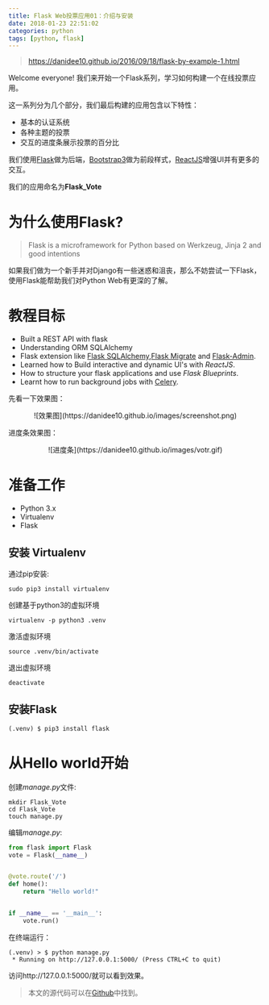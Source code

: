 ```yaml
---
title: Flask Web投票应用01：介绍与安装
date: 2018-01-23 22:51:02
categories: python
tags: [python, flask]
---
```


> https://danidee10.github.io/2016/09/18/flask-by-example-1.html

Welcome everyone! 我们来开始一个Flask系列，学习如何构建一个在线投票应用。

这一系列分为几个部分，我们最后构建的应用包含以下特性：
- 基本的认证系统
- 各种主题的投票
- 交互的进度条展示投票的百分比

我们使用[Flask](http://flask.pocoo.org/)做为后端，[Bootstrap3](http://getbootstrap.com/)做为前段样式，[ReactJS](https://facebook.github.io/react/)增强UI并有更多的交互。

<!-- more -->



我们的应用命名为**Flask_Vote**

# 为什么使用Flask?
> Flask is a microframework for Python based on Werkzeug, Jinja 2 and good intentions

如果我们做为一个新手并对Django有一些迷惑和沮丧，那么不妨尝试一下Flask，使用Flask能帮助我们对Python Web有更深的了解。

# 教程目标
- Built a REST API with flask
- Understanding ORM SQLAlchemy
- Flask extension like [Flask SQLAlchemy](http://flask-sqlalchemy.pocoo.org/2.3/),[Flask Migrate](https://flask-migrate.readthedocs.io/en/latest/) and [Flask-Admin](http://flask-admin.readthedocs.io/en/latest/).
- Learned how to Build interactive and dynamic UI's with *ReactJS*.
- How to structure your flask applications and use *Flask Blueprints*.
- Learnt how to run background jobs with [Celery](http://www.celeryproject.org).

先看一下效果图：
<center>
![效果图](https://danidee10.github.io/images/screenshot.png)
</center>

进度条效果图：
<center>
![进度条](https://danidee10.github.io/images/votr.gif)
</center>

# 准备工作
- Python 3.x
- Virtualenv
- Flask

## 安装 Virtualenv
通过pip安装:
```
sudo pip3 install virtualenv
```

创建基于python3的虚拟环境
```
virtualenv -p python3 .venv
```

激活虚拟环境
```
source .venv/bin/activate
```

退出虚拟环境
```
deactivate
```

## 安装Flask
```
(.venv) $ pip3 install flask
```

# 从Hello world开始
创建*manage.py*文件:
```
mkdir Flask_Vote
cd Flask_Vote
touch manage.py
```

编辑*manage.py*:
```python
from flask import Flask
vote = Flask(__name__)


@vote.route('/')
def home():
    return "Hello world!"


if __name__ == '__main__':
    vote.run()
```

在终端运行：
```
(.venv) > $ python manage.py
 * Running on http://127.0.0.1:5000/ (Press CTRL+C to quit)
```
访问http://127.0.0.1:5000/就可以看到效果。

> 本文的源代码可以在[Github](https://github.com/keer2345/Flask_Vote/tree/v.01)中找到。
